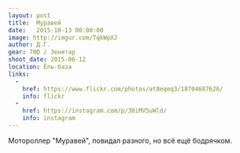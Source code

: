 ```yaml
---
layout: post
title:  Муравей
date:   2015-10-13 00:00:00
image: http://imgur.com/TqkWpXJ
author: Д.Г.
gear: 70D / Зенитар
shoot_date: 2015-06-12
location: Ёль-база
links:
  -
    href: https://www.flickr.com/photos/at8eqeq3/18704687626/
    info: flickr
  -
    href: https://instagram.com/p/30iMV5uWld/
    info: instagram
---
```


Мотороллер "Муравей", повидал разного, но всё ещё бодрячком.
